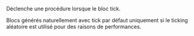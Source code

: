 Déclenche une procédure lorsque le bloc tick.

Blocs générés naturellement avec tick par défaut uniquement si le ticking aléatoire est utilisé pour des raisons de performances.
